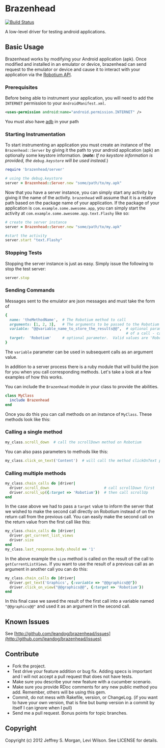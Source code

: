# Brazenhead
[![Build Status](https://secure.travis-ci.org/leandog/brazenhead.png?branch=master)](http://travis-ci.org/leandog/brazenhead)

A low-level driver for testing android applications.

## Basic Usage

Brazenhead works by modifying your Android application (apk).  Once modified and installed in an emulator or device, brazenhead can send request to the emulator or device and cause it to interact with your application via the [Robotium API](http://code.google.com/p/robotium/).

### Prerequisites

Before being able to instrument your application, you will need to add the `INTERNET` permission to your `AndroidManifest.xml`.

```xml
<uses-permission android:name="android.permission.INTERNET" />
```

You must also have [adb](http://developer.android.com/tools/help/adb.html) in your path

### Starting Instrumentation

To start instrumenting an application you must create an instance of the `Brazenhead::Server` by giving it the path to your android application (apk) an optionally some keystore information.  (**_note:_** _If no keystore information is provided, the `debug.keystore` will be used instead._)

```ruby
require 'brazenhead/server'

# using the debug.keystore
server = Brazenhead::Server.new "some/path/to/my.apk"
```

Now that you have a server instance, you can simply start any activity by giving it the name of the activity.  `brazenhead` will assume that it is a relative path based on the package name of your application.  If the package of your application is `com.example.some.awesome.app`, you can simply start the activity at `com.example.some.awesome.app.text.Flashy` like so:

```ruby
# create the server instance
server = Brazenhead::Server.new "some/path/to/my.apk"

#start the activity
server.start "text.Flashy"
```

### Stopping Tests

Stopping the server instance is just as easy.  Simply issue the following to stop the test server:

```ruby
server.stop
```

### Sending Commands

Messages sent to the emulator are json messages and  must take the form of 

````ruby
{ 
  name: 'theMethodName',  # The Robotium method to call
  arguments: [1, 2, 3],   # The arguments to be passed to the Robotium method
  variable: "@@variable_name_to_store_the_results@@",  # optional parameter to store the results 
                                                       # of a call - can be used in subsequent calls
  target:  'Robotium'     # optional parameter.  Valid values are 'Robotium', 'Brazenhead' or 'LastResultOrRobotium'
}
````

The `variable` parameter can be used in subsequent calls as an argument value.

In addition to a server process there is a ruby module that will build the json for you when you call corresponding methods.  Let's take a look at a few examples of how this works.

You can include the `Brazenhead` module in your class to provide the abilities.

````Ruby
class MyClass
  include Brazenhead
end
````

Once you do this you can call methods on an instance of `MyClass`.  These methods look like this:

### Calling a single method
````Ruby
my_class.scroll_down  # call the scrollDown method on Robotium
````

You can also pass parameters to methods like this:

````Ruby
my_class.click_on_text('Content')  # will call the method clickOnText passing 'Content'
````


### Calling multiple methods
````Ruby
my_class.chain_calls do |driver|
  driver.scroll_down                         # call scrollDown first
  driver.scroll_up({:target => 'Robotium'})  # then call scrollUp
end
````

In the case above we had to pass a `target` value to inform the server that we wished to make the second call directly on Robotium instead of on the return call from the previous call.  You can easily make the second call on the return value from the first call like this:

````Ruby
my_class.chain_calls do |driver|
  driver.get_current_list_views
  driver.size
end
my_class.last_response.body.should == '1'
````

In the above example the `size` method is called on the result of the call to `getCurrentListViews`.  If you want to use the result of a previous call as an argument in another call you can do this:


````Ruby
my_class.chain_calls do |driver|
  driver.get_text('Graphics', {:variable => "@@graphics@@"})
  driver.click_on_view("@@graphics@@", {:target => 'Robotium'})
end
````

In this final case we saved the result of the first call into a variable named `"@@graphics@@"` and used it as an argument in the second call.

## Known Issues

See [http://github.com/leandog/brazenhead/issues](http://github.com/leandog/brazenhead/issues)

## Contribute
 
* Fork the project.
* Test drive your feature addition or bug fix. Adding specs is important and I will not accept a pull request that does not have tests.
* Make sure you describe your new feature with a cucumber scenario.
* Make sure you provide RDoc comments for any new public method you add. Remember, others will be using this gem.
* Commit, do not mess with Rakefile, version, or ChangeLog.
  (if you want to have your own version, that is fine but bump version in a commit by itself I can ignore when I pull)
* Send me a pull request. Bonus points for topic branches.

## Copyright

Copyright (c) 2012 Jeffrey S. Morgan, Levi Wilson. See LICENSE for details.

